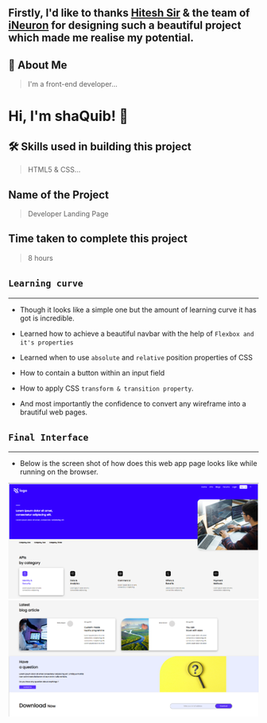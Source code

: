 ## Firstly, I'd like to thanks [Hitesh Sir](https://twitter.com/Hiteshdotcom) & the team of [iNeuron](https://ineuron.ai) for designing such a beautiful project which made me realise my potential.

## 🚀 About Me
>I'm a front-end developer...


# Hi, I'm shaQuib! 👋

## 🛠 Skills used in building this project
>HTML5 & CSS...

## Name of the Project

 > Developer Landing Page
 
## Time taken to complete this project
> 8 hours

## `Learning curve`
***
- Though it looks like a simple one but the amount of learning curve it has got is incredible.

- Learned how to achieve a beautiful navbar with the help of `Flexbox and it's properties`
 - Learned when to use `absolute` and `relative` position properties of CSS

 - How to contain a button within an input field

 - How to apply CSS `transform & transition property`.

 - And most importantly the confidence to convert any wireframe into a brautiful web pages.

## `Final Interface`

*** 
- Below is the screen shot of how does this web app page looks like while running on the browser.


![localimages](./thumbnail/01.png)
![localimages](./thumbnail/02.png)




